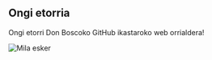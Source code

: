 ## Ongi etorria

Ongi etorri Don Boscoko GitHub ikastaroko web orrialdera!

![Mila esker](https://hazizhazi.files.wordpress.com/2017/05/jolasgune17_eskerrik_1.jpg)
